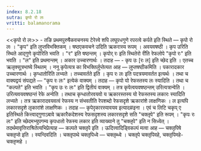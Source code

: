 ```yaml
---
index: 8.2.18
sutra: कृपो रो लः
vritti: balamanorama
---
```


<<कृपो रो लः>> - तङि प्रथमपुरुषैकवचनस्य टेरेत्त्वे शपि लघूपधगुणे रपरत्वे कर्पते इति स्थिते —  कृपो रो लः । "कृप" इति लुप्तविभक्तिकम् । षष्ठएकवचने उदिति ऋकरास्य रूपम् । अवयवषष्ठी । कृप उरिति स्थिते आद्गुणे कृपोरिति भवति । "र" इति षष्ठन्तम् । कृपोर् रः इति स्थितेरो री॑ति रेफलोपे "कृपो रः" इति भवति । "ल" इति प्रथमान्तम् । अकार उच्चारणार्थः । तदाह — - कृप उः [रः ल] इति च्छेद इति । एतच्च ऋलृक्सूत्रभाष्ये स्थितम् । ननु कृपेत्यत्र का विभक्तिर्लुप्तेत्यत आह —  लुप्तषष्ठीकमिति । पकारादकार उच्चारणार्थः । कृप्धातोरिति लभ्यते । तच्चावर्तते इति । कृप रः लः इति पदत्रयमावर्तत इत्यर्थः । तथा च वाक्यद्वयं संपद्यते —  "कृप रः लः" इत्येकं वाक्यम् । तदाह —  कृपो यो रेफस्तस्य लः स्यादिति । तथा च "कल्पते" इति भवति । "कृप उः रः लः" इति द्वितीयं वाक्यम् । तत्र कृपेत्वयवषष्ठन्तम् उरित्यत्रान्वेति । उरित्यवयवषष्ठन्तं रेफे अन्वेति । तथाच कृप्धातोरवयवो य ऋकारस्तस्य यो रेफस्तस्य लकारः स्यादिति लभ्यते । तत्र ऋकारादवयवत्वं रेफस्य न संभवतीति रेपशब्दो रेफसदृशे ऋकारांशे लाक्षणिकः । ल इत्यपि लकारसदृशे लृकारांशे लाक्षणिकः । तदाह — कृपेरृकारस्यावयव इत्याद#इना । एवं च लिटि चकृप् ए इतिस्थिते कित्त्वाद्गुणाऽबावे ऋकारैकदेशस्य रेफसदृशस्य लकारसदृशे सति "चक्लृपे" इति रूपम् । "कृपः रः लः" इति च्छेदमभ्युपगम्य कृपधातो रेफस्य लकार इति व्याख्याने तु "चक्लृपे" इति न सिध्येत् । तदर्थमावृत्तिराश्रितेत्यभिप्रेत्याह —  कल्पते चक्लृपे इति । ऊदित्त्वादिड्विकल्पं मत्वा आह —  चक्लृपिषे चक्लृप्से इति । स्यन्दिवदिति । चक्लृपाथे चक्लृपिध्वे — चक्लृब्ध्वे । चक्लृपे चक्लृपिवहे, चक्लृपिमहे- चक्लृप्महे ।